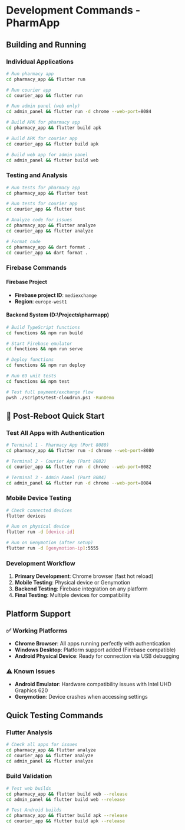 # Development Commands - PharmApp

## Building and Running

### Individual Applications
```bash
# Run pharmacy app
cd pharmacy_app && flutter run

# Run courier app  
cd courier_app && flutter run

# Run admin panel (web only)
cd admin_panel && flutter run -d chrome --web-port=8084

# Build APK for pharmacy app
cd pharmacy_app && flutter build apk

# Build APK for courier app
cd courier_app && flutter build apk

# Build web app for admin panel
cd admin_panel && flutter build web
```

### Testing and Analysis
```bash
# Run tests for pharmacy app
cd pharmacy_app && flutter test

# Run tests for courier app
cd courier_app && flutter test

# Analyze code for issues
cd pharmacy_app && flutter analyze
cd courier_app && flutter analyze

# Format code
cd pharmacy_app && dart format .
cd courier_app && dart format .
```

### Firebase Commands

#### Firebase Project
- **Firebase project ID**: `mediexchange`
- **Region**: `europe-west1`

#### Backend System (D:\Projects\pharmapp)
```bash
# Build TypeScript functions
cd functions && npm run build

# Start Firebase emulator
cd functions && npm run serve

# Deploy functions
cd functions && npm run deploy

# Run 69 unit tests
cd functions && npm test

# Test full payment/exchange flow
pwsh ./scripts/test-cloudrun.ps1 -RunDemo
```

## 🔄 Post-Reboot Quick Start

### Test All Apps with Authentication
```bash
# Terminal 1 - Pharmacy App (Port 8080)
cd pharmacy_app && flutter run -d chrome --web-port=8080

# Terminal 2 - Courier App (Port 8082)
cd courier_app && flutter run -d chrome --web-port=8082

# Terminal 3 - Admin Panel (Port 8084)
cd admin_panel && flutter run -d chrome --web-port=8084
```

### Mobile Device Testing
```bash
# Check connected devices
flutter devices

# Run on physical device
flutter run -d [device-id]

# Run on Genymotion (after setup)
flutter run -d [genymotion-ip]:5555
```

### Development Workflow
1. **Primary Development**: Chrome browser (fast hot reload)
2. **Mobile Testing**: Physical device or Genymotion
3. **Backend Testing**: Firebase integration on any platform
4. **Final Testing**: Multiple devices for compatibility

## Platform Support

### ✅ Working Platforms
- **Chrome Browser**: All apps running perfectly with authentication
- **Windows Desktop**: Platform support added (Firebase compatible)
- **Android Physical Device**: Ready for connection via USB debugging

### ⚠️ Known Issues
- **Android Emulator**: Hardware compatibility issues with Intel UHD Graphics 620
- **Genymotion**: Device crashes when accessing settings

## Quick Testing Commands

### Flutter Analysis
```bash
# Check all apps for issues
cd pharmacy_app && flutter analyze
cd courier_app && flutter analyze  
cd admin_panel && flutter analyze
```

### Build Validation
```bash
# Test web builds
cd pharmacy_app && flutter build web --release
cd admin_panel && flutter build web --release

# Test Android builds
cd pharmacy_app && flutter build apk --release
cd courier_app && flutter build apk --release
```